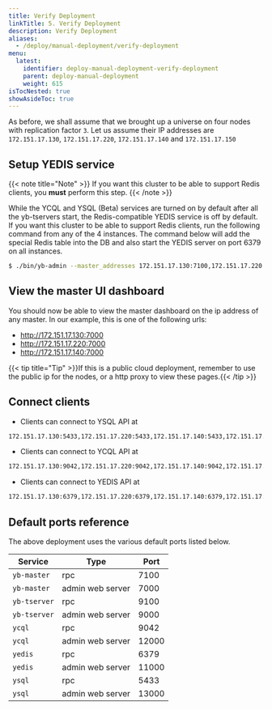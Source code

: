 ```yaml
---
title: Verify Deployment
linkTitle: 5. Verify Deployment
description: Verify Deployment
aliases:
  - /deploy/manual-deployment/verify-deployment
menu:
  latest:
    identifier: deploy-manual-deployment-verify-deployment
    parent: deploy-manual-deployment
    weight: 615
isTocNested: true
showAsideToc: true
---
```


As before, we shall assume that we brought up a universe on four nodes with replication factor `3`. Let us assume their IP addresses are `172.151.17.130`, `172.151.17.220`, `172.151.17.140` and `172.151.17.150`


## Setup YEDIS service

{{< note title="Note" >}}
If you want this cluster to be able to support Redis clients, you **must** perform this step.
{{< /note >}}

While the YCQL and YSQL (Beta) services are turned on by default after all the yb-tservers start, the Redis-compatible YEDIS service is off by default. If you want this cluster to be able to support Redis clients, run the following command from any of the 4 instances. The command below will add the special Redis table into the DB and also start the YEDIS server on port 6379 on all instances.

```sh
$ ./bin/yb-admin --master_addresses 172.151.17.130:7100,172.151.17.220:7100,172.151.17.140:7100 setup_redis_table
```

## View the master UI dashboard

You should now be able to view the master dashboard on the ip address of any master. In our example, this is one of the following urls:

- http://172.151.17.130:7000
- http://172.151.17.220:7000
- http://172.151.17.140:7000

{{< tip title="Tip" >}}If this is a public cloud deployment, remember to use the public ip for the nodes, or a http proxy to view these pages.{{< /tip >}}<br>

## Connect clients


- Clients can connect to YSQL API at

```sh
172.151.17.130:5433,172.151.17.220:5433,172.151.17.140:5433,172.151.17.150:5433
```

- Clients can connect to YCQL API at

```sh
172.151.17.130:9042,172.151.17.220:9042,172.151.17.140:9042,172.151.17.150:9042
```

- Clients can connect to YEDIS API at

```sh
172.151.17.130:6379,172.151.17.220:6379,172.151.17.140:6379,172.151.17.150:6379
```


## Default ports reference

The above deployment uses the various default ports listed below. 

Service | Type | Port 
--------|------| -------
`yb-master` | rpc | 7100
`yb-master` | admin web server | 7000
`yb-tserver` | rpc | 9100
`yb-tserver` | admin web server | 9000
`ycql` | rpc | 9042
`ycql` | admin web server | 12000
`yedis` | rpc | 6379
`yedis` | admin web server | 11000
`ysql` | rpc | 5433
`ysql` | admin web server | 13000
